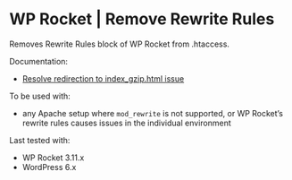 # WP Rocket | Remove Rewrite Rules

Removes Rewrite Rules block of WP Rocket from .htaccess.

Documentation:
* [Resolve redirection to index_gzip.html issue](http://docs.wp-rocket.me/article/905-resolve-redirection-to-indexgzip-html-issue)

To be used with:
* any Apache setup where `mod_rewrite` is not supported, or WP Rocket’s rewrite rules causes issues in the individual environment

Last tested with:
* WP Rocket 3.11.x
* WordPress 6.x

